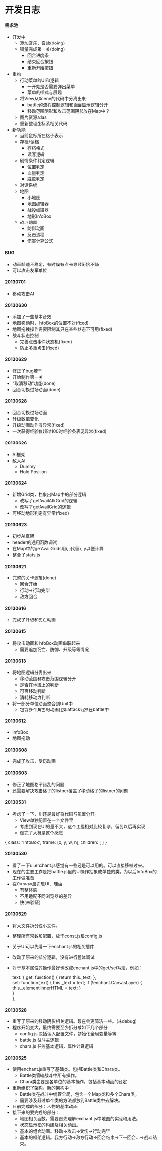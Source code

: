 开发日志
========

#### 需求池

* 开发中
	* 添加音乐、音效(doing)
	* 铺量完成第一关(doing)
		* 回合进度条
		* 结束回合按钮
		* 重新开始按钮
* 重构
	* 行动菜单的UI和逻辑
		* 一开始是否需要弹出菜单
		* 菜单的样式与展现
	* 将View从Scene的代码中分离出来
		* battle的流程控制逻辑和画面显示逻辑分开
		* 移动范围阴影和攻击范围阴影放在Map中？
	* 图片资源atlas
	* 重新整理坐标系相关代码
* 新功能
	* 当前鼠标所在格子表示
	* 存档/读档
		* 存档格式
		* 读写逻辑
	* 剧情条件判定逻辑
		* 位置判定
		* 血量判定
		* 胜败判定
	* 对话系统
	* 地图
		* 小地图
		* 地图编辑器
		* 战役编辑器
		* 地形InfoBox
	* 战斗动画
		* 防御动画
		* 反击流程
		* 伤害计算公式

#### BUG

* 动画帧速不稳定，有时候有点卡导致衔接不畅
* 可以攻击友军单位

#### 20130701

* 移动攻击AI

#### 20130630

* 添加了一些基本音效
* 地图移动时，InfoBox的位置不对(fixed)
* 地图拖拽操作需要限制其只在某些状态下可用(fixed)
* 战斗状态控制
	* 完善点击事件状态机(fixed)
	* 防止多重点击(fixed)

#### 20130629

* 修正了bug若干
* 开始制作第一关
* “取消移动”功能(done)
* 回合切换过场动画(done)

#### 20130628

* 回合切换过场动画
* 升级数值变化
* 升级动画动作有异常(fixed)
* 一次获得经验值超过100时经验条表现异常(fixed)

#### 20130626

* AI框架
* 敌人AI
	* Dummy
	* Hold Position

#### 20130624

* 新增Grid类，抽象出Map中的部分逻辑
	* 改写了getAvailAtkGrid的逻辑
	* 改写了getAvailGrid的逻辑
* 可移动地形判定有异常(fixed)

#### 20130623

* 初步AI框架
* header的通用函数调试
* 在Map中的getAvailGrids用i, j代替x, y以便计算
* 整合了stats.js

#### 20130621

* 完整的关卡逻辑(done)
	* 回合开始
	* 行动->行动完毕
	* 敌方回合

#### 20130616

* 完成了升级和死亡动画

#### 20130615

* 将攻击动画和InfoBox动画串联起来
	* 需要追加死亡、防御、升级等等情况

#### 20130613

* 将地图逻辑分离出来
	* 移动范围和攻击范围逻辑分开
	* 是否在地图上的判断
	* 可否移动判断
	* 消耗移动力判断
* 将一部分单位动画整合到Unit中
	* 包含多个角色的动画比如attack仍然在battle中

#### 20130612

* InfoBox
* 地图拖动

#### 20130608
* 完成了攻击、受伤动画

#### 20130603

* 修正了地图格子错乱的问题
* 还需要解决攻击格子的listner覆盖了移动格子的listner的问题

#### 20130531

* 考虑了一下，UI还是最好将代码与配置分开。
	* View单独配置在一个文件里
	* 考虑到现在UI的量不大，这个工程相对比较复杂，留到以后再实现
	* 做完了大概是这个感觉

{
	class: "InfoBox",
	frame: [x, y, w, h],
	children: [
	]
}


#### 20130530

* 看了一下ui.enchant.js感觉有一些还是可以用的。可以直接移植过来。
* 现在的主要工作是把battle.js里的UI操作抽象成单独的类。为以后InfoBox的工作做准备
* 在Canvas层实现UI，理由
	* 有整体感
	* 不用适配不同浏览器的差异
	* 快(未验证)

#### 20130529

* 将大文件拆分成小文件。
* 整理所有常数和配置，放于const.js和config.js
* 关于UI可以先看一下enchant.js的相关插件
* 改动了原来的部分逻辑，没有进行整体调试
* 对于基本属性的操作最好也改成enchant.js中的get/set写法，例如：

	text: {
		get: function() {
			return this._text;
		},  
		set: function(text) {
			this._text = text;
			if (!enchant.CanvasLayer) {
				this._element.innerHTML = text;
			}   
		}   
	},  


#### 20130528

* 重写了原来的移动阴影相关逻辑。现在会更简洁一些。(未debug)
* 程序开始变大，最终需要至少拆分成如下几个部分
	* config.js 包括读入配置文件，初始化全局变量等等
	* battle.js 战斗主逻辑
	* chara.js 任务基本逻辑，属性计算逻辑

#### 20130525

* 使用enchant.js重写了基础类。包括Battle类和Chara类。
	* Battle类管辖战斗中所有操作。
	* Chara类主要是各单位的基本操作，包括基本动画的设定
* 重新组织了架构。新的架构中：
	* Battle类在战斗中统管全局，包含一个Map类和多个Chara类。
	* 需要涉及超过单个类的方法都放到Battle类中去解决。
* 目前完成的部分：人物的基本动画
* 接下来的要完成的部分：
	* 地图相关函数。需要首先理解enchant.js中地图的实现和用法。
	* 状态显示框的构建及相关动画。
	* 基本的组合动画。移动->攻击->受伤->行动完毕
	* 基本的框架逻辑。我方行动->敌方行动->回合结束->下一回合...->战斗结束。
